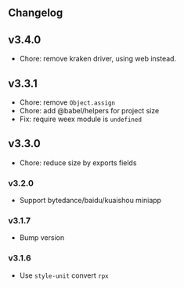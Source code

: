 ## Changelog

## v3.4.0

- Chore: remove kraken driver, using web instead.

## v3.3.1

- Chore: remove `Object.assign`
- Chore: add @babel/helpers for project size
- Fix: require weex module is `undefined`

## v3.3.0

- Chore: reduce size by exports fields

### v3.2.0

- Support bytedance/baidu/kuaishou miniapp

### v3.1.7

- Bump version

### v3.1.6

- Use `style-unit` convert `rpx`
